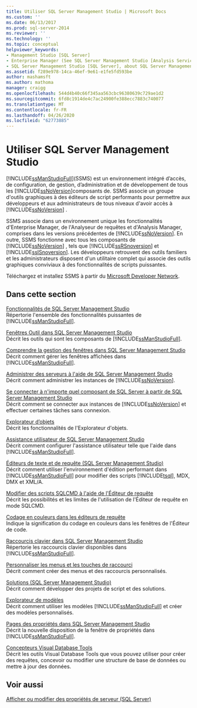 ```yaml
---
title: Utiliser SQL Server Management Studio | Microsoft Docs
ms.custom: ''
ms.date: 06/13/2017
ms.prod: sql-server-2014
ms.reviewer: ''
ms.technology: ''
ms.topic: conceptual
helpviewer_keywords:
- Management Studio [SQL Server]
- Enterprise Manager (See SQL Server Management Studio [Analysis Services])
- SQL Server Management Studio [SQL Server], about SQL Server Management Studio
ms.assetid: f289e978-14ca-46ef-9e61-e1fe5fd593be
author: mashamsft
ms.author: mathoma
manager: craigg
ms.openlocfilehash: 544d4b40c66f345aa563cbc96380639c729ae1d2
ms.sourcegitcommit: 6fd8c1914de4c7ac24900fe388ecc7883c740077
ms.translationtype: MT
ms.contentlocale: fr-FR
ms.lasthandoff: 04/26/2020
ms.locfileid: "62773885"
---
```

# <a name="use-sql-server-management-studio"></a>Utiliser SQL Server Management Studio
  [!INCLUDE[ssManStudioFull](../includes/ssmanstudiofull-md.md)](SSMS) est un environnement intégré d’accès, de configuration, de gestion, d’administration et de développement de tous les [!INCLUDE[ssNoVersion](../includes/ssnoversion-md.md)]composants de. SSMS associe un groupe d'outils graphiques à des éditeurs de script performants pour permettre aux développeurs et aux administrateurs de tous niveaux d'avoir accès à [!INCLUDE[ssNoVersion](../includes/ssnoversion-md.md)] .  
  
 SSMS associe dans un environnement unique les fonctionnalités d'Enterprise Manager, de l'Analyseur de requêtes et d'Analysis Manager, comprises dans les versions précédentes de [!INCLUDE[ssNoVersion](../includes/ssnoversion-md.md)]. En outre, SSMS fonctionne avec tous les composants de [!INCLUDE[ssNoVersion](../includes/ssnoversion-md.md)] , tels que [!INCLUDE[ssRSnoversion](../includes/ssrsnoversion-md.md)] et [!INCLUDE[ssISnoversion](../includes/ssisnoversion-md.md)]. Les développeurs retrouvent des outils familiers et les administrateurs disposent d'un utilitaire complet qui associe des outils graphiques conviviaux à des fonctionnalités de scripts puissantes.  
  
 Téléchargez et installez SSMS à partir du [Microsoft Developer Network](https://msdn.microsoft.com/library/dn434042.aspx).  
  
## <a name="in-this-section"></a>Dans cette section  
 [Fonctionnalités de SQL Server Management Studio](features-in-sql-server-management-studio.md)  
 Répertorie l'ensemble des fonctionnalités puissantes de [!INCLUDE[ssManStudioFull](../includes/ssmanstudiofull-md.md)].  
  
 [Fenêtres Outil dans SQL Server Management Studio](../ssms/tool-windows-in-sql-server-management-studio.md)  
 Décrit les outils qui sont les composants de [!INCLUDE[ssManStudioFull](../includes/ssmanstudiofull-md.md)].  
  
 [Comprendre la gestion des fenêtres dans SQL Server Management Studio](../ssms/understand-sql-server-management-studio-windows-management.md)  
 Décrit comment gérer les fenêtres affichées dans [!INCLUDE[ssManStudioFull](../includes/ssmanstudiofull-md.md)].  
  
 [Administrer des serveurs à l'aide de SQL Server Management Studio](../ssms/administer-servers-with-sql-server-management-studio.md)  
 Décrit comment administrer les instances de [!INCLUDE[ssNoVersion](../includes/ssnoversion-md.md)].  
  
 [Se connecter à n'importe quel composant de SQL Server à partir de SQL Server Management Studio](../ssms/f1-help/connect-to-any-sql-server-component-from-sql-server-management-studio.md)  
 Décrit comment se connecter aux instances de [!INCLUDE[ssNoVersion](../includes/ssnoversion-md.md)] et effectuer certaines tâches sans connexion.  
  
 [Explorateur d’objets](../ssms/object/object-explorer.md)  
 Décrit les fonctionnalités de l'Explorateur d'objets.  
  
 [Assistance utilisateur de SQL Server Management Studio](../ssms/user-assistance-in-sql-server-management-studio.md)  
 Décrit comment configurer l'assistance utilisateur telle que l'aide dans [!INCLUDE[ssManStudioFull](../includes/ssmanstudiofull-md.md)].  
  
 [Éditeurs de texte et de requête &#40;SQL Server Management Studio&#41;](../relational-databases/scripting/query-and-text-editors-sql-server-management-studio.md)  
 Décrit comment utiliser l'environnement d'édition performant dans [!INCLUDE[ssManStudioFull](../includes/ssmanstudiofull-md.md)] pour modifier des scripts [!INCLUDE[tsql](../includes/tsql-md.md)], MDX, DMX et XML/A.  
  
 [Modifier des scripts SQLCMD à l'aide de l'Éditeur de requête](../relational-databases/scripting/edit-sqlcmd-scripts-with-query-editor.md)  
 Décrit les possibilités et les limites de l'utilisation de l'Éditeur de requête en mode SQLCMD.  
  
 [Codage en couleurs dans les éditeurs de requête](../relational-databases/scripting/color-coding-in-query-editors.md)  
 Indique la signification du codage en couleurs dans les fenêtres de l'Éditeur de code.  
  
 [Raccourcis clavier dans SQL Server Management Studio](../ssms/sql-server-management-studio-keyboard-shortcuts.md)  
 Répertorie les raccourcis clavier disponibles dans [!INCLUDE[ssManStudioFull](../includes/ssmanstudiofull-md.md)].  
  
 [Personnaliser les menus et les touches de raccourci](../ssms/customize-menus-and-shortcut-keys.md)  
 Décrit comment créer des menus et des raccourcis personnalisés.  
  
 [Solutions &#40;SQL Server Management Studio&#41;](../ssms/solution/solutions-sql-server-management-studio.md)  
 Décrit comment développer des projets de script et des solutions.  
  
 [Explorateur de modèles](../ssms/template/template-explorer.md)  
 Décrit comment utiliser les modèles [!INCLUDE[ssManStudioFull](../includes/ssmanstudiofull-md.md)] et créer des modèles personnalisés.  
  
 [Pages des propriétés dans SQL Server Management Studio](../ssms/property-pages-in-sql-server-management-studio.md)  
 Décrit la nouvelle disposition de la fenêtre de propriétés dans [!INCLUDE[ssManStudioFull](../includes/ssmanstudiofull-md.md)].  
  
 [Concepteurs Visual Database Tools](../ssms/visual-db-tools/visual-database-tool-designers.md)  
 Décrit les outils Visual Database Tools que vous pouvez utiliser pour créer des requêtes, concevoir ou modifier une structure de base de données ou mettre à jour des données.  
  
## <a name="see-also"></a>Voir aussi  
 [Afficher ou modifier des propriétés de serveur &#40;SQL Server&#41;](configure-windows/view-or-change-server-properties-sql-server.md)  
  
  
